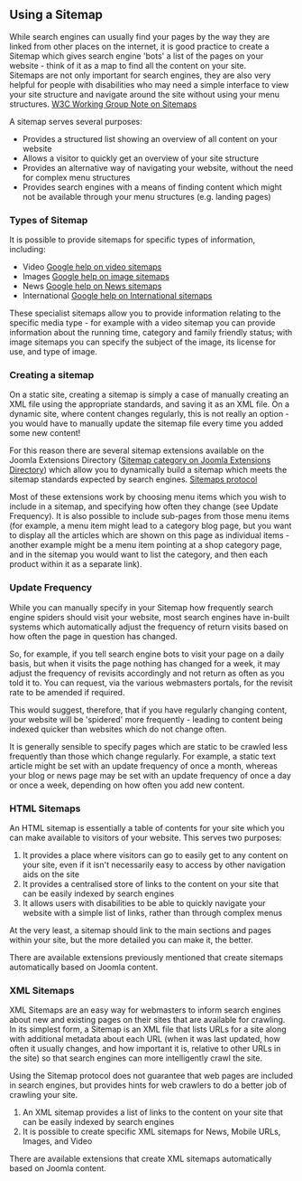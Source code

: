 <!-- Filename: Using_A_Sitemap / Display title: Using A Sitemap -->

## Using a Sitemap

While search engines can usually find your pages by the way they are
linked from other places on the internet, it is good practice to create
a Sitemap which gives search engine 'bots' a list of the pages on your
website - think of it as a map to find all the content on your site.  
Sitemaps are not only important for search engines, they are also very
helpful for people with disabilities who may need a simple interface to
view your site structure and navigate around the site without using your
menu structures. <a href="https://www.w3.org/TR/WCAG20-TECHS/G63.html"
class="external text" target="_blank"
rel="nofollow noreferrer noopener">W3C Working Group Note on
Sitemaps</a>  

A sitemap serves several purposes:

- Provides a structured list showing an overview of all content on your
  website
- Allows a visitor to quickly get an overview of your site structure
- Provides an alternative way of navigating your website, without the
  need for complex menu structures
- Provides search engines with a means of finding content which might
  not be available through your menu structures (e.g. landing pages)

### Types of Sitemap

It is possible to provide sitemaps for specific types of information,
including:

- Video <a href="https://support.google.com/webmasters/answer/80471"
  class="external text" target="_blank"
  rel="nofollow noreferrer noopener">Google help on video sitemaps</a>
- Images <a
  href="https://support.google.com/webmasters/answer/answer.py?answer=178636"
  class="external text" target="_blank"
  rel="nofollow noreferrer noopener">Google help on image sitemaps</a>
- News <a href="https://support.google.com/news/publisher/answer/75717"
  class="external text" target="_blank"
  rel="nofollow noreferrer noopener">Google help on News sitemaps</a>
- International <a
  href="https://support.google.com/webmasters/answer/2620865?hl=en&amp;ref_topic=2370587"
  class="external text" target="_blank"
  rel="nofollow noreferrer noopener">Google help on International
  sitemaps</a>

These specialist sitemaps allow you to provide information relating to
the specific media type - for example with a video sitemap you can
provide information about the running time, category and family friendly
status; with image sitemaps you can specify the subject of the image,
its license for use, and type of image.

### Creating a sitemap

On a static site, creating a sitemap is simply a case of manually
creating an XML file using the appropriate standards, and saving it as
an XML file. On a dynamic site, where content changes regularly, this is
not really an option - you would have to manually update the sitemap
file every time you added some new content!

For this reason there are several sitemap extensions available on the
Joomla Extensions Directory (<a
href="https://extensions.joomla.org/category/structure-a-navigation/site-map"
class="external text" target="_blank" rel="noreferrer noopener">Sitemap
category on Joomla Extensions Directory</a>) which allow you to
dynamically build a sitemap which meets the sitemap standards expected
by search engines.
<a href="https://www.sitemaps.org/" class="external text"
target="_blank" rel="nofollow noreferrer noopener">Sitemaps protocol</a>

Most of these extensions work by choosing menu items which you wish to
include in a sitemap, and specifying how often they change (see Update
Frequency). It is also possible to include sub-pages from those menu
items (for example, a menu item might lead to a category blog page, but
you want to display all the articles which are shown on this page as
individual items - another example might be a menu item pointing at a
shop category page, and in the sitemap you would want to list the
category, and then each product within it as a separate link).

### Update Frequency

While you can manually specify in your Sitemap how frequently search
engine spiders should visit your website, most search engines have
in-built systems which automatically adjust the frequency of return
visits based on how often the page in question has changed.

So, for example, if you tell search engine bots to visit your page on a
daily basis, but when it visits the page nothing has changed for a week,
it may adjust the frequency of revisits accordingly and not return as
often as you told it to. You can request, via the various webmasters
portals, for the revisit rate to be amended if required.

This would suggest, therefore, that if you have regularly changing
content, your website will be 'spidered' more frequently - leading to
content being indexed quicker than websites which do not change often.

It is generally sensible to specify pages which are static to be crawled
less frequently than those which change regularly. For example, a static
text article might be set with an update frequency of once a month,
whereas your blog or news page may be set with an update frequency of
once a day or once a week, depending on how often you add new content.

### HTML Sitemaps

An HTML sitemap is essentially a table of contents for your site which
you can make available to visitors of your website. This serves two
purposes:

1.  It provides a place where visitors can go to easily get to any
    content on your site, even if it isn't necessarily easy to access by
    other navigation aids on the site
2.  It provides a centralised store of links to the content on your site
    that can be easily indexed by search engines
3.  It allows users with disabilities to be able to quickly navigate
    your website with a simple list of links, rather than through
    complex menus

At the very least, a sitemap should link to the main sections and pages
within your site, but the more detailed you can make it, the better.

There are available extensions previously mentioned that create sitemaps
automatically based on Joomla content.

### XML Sitemaps

XML Sitemaps are an easy way for webmasters to inform search engines
about new and existing pages on their sites that are available for
crawling. In its simplest form, a Sitemap is an XML file that lists URLs
for a site along with additional metadata about each URL (when it was
last updated, how often it usually changes, and how important it is,
relative to other URLs in the site) so that search engines can more
intelligently crawl the site.

Using the Sitemap protocol does not guarantee that web pages are
included in search engines, but provides hints for web crawlers to do a
better job of crawling your site.

1.  An XML sitemap provides a list of links to the content on your site
    that can be easily indexed by search engines
2.  It is possible to create specific XML sitemaps for News, Mobile
    URLs, Images, and Video

There are available extensions that create XML sitemaps automatically
based on Joomla content.
